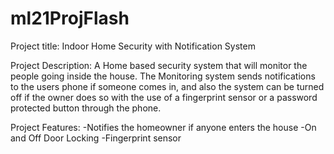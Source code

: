# ml21ProjFlash
Project title: Indoor Home Security with Notification System

Project Description: A Home based security system that will monitor the people going inside the house. The Monitoring system sends notifications to the users phone if someone comes in, and also the system can be turned off if the owner does so with the use of a fingerprint sensor or a password protected button through the phone.

Project Features:  -Notifies the homeowner if anyone enters the house
                   -On and Off Door Locking
                   -Fingerprint sensor
